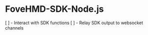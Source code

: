 # FoveHMD-SDK-Node.js

[ ] - Interact with SDK functions
[ ] - Relay SDK output to websocket channels
